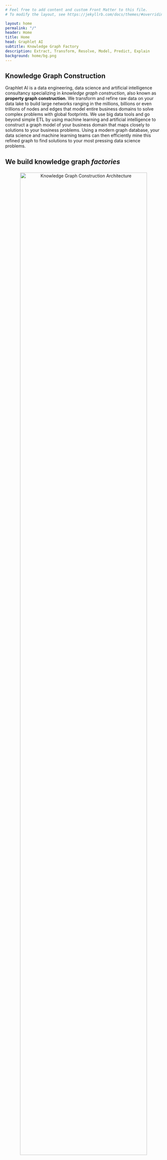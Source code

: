 ```yaml
---
# Feel free to add content and custom Front Matter to this file.
# To modify the layout, see https://jekyllrb.com/docs/themes/#overriding-theme-defaults

layout: home
permalink: "/"
header: Home
title: Home
head: Graphlet AI
subtitle: Knowledge Graph Factory
description: Extract, Transform, Resolve, Model, Predict, Explain
background: home/bg.png
---
```


<div class="introduction">
    <h2 id="introduction">Knowledge Graph Construction</h2>
    <div>
        <div>
        </div>
        <div class="home-highlight">
            Graphlet AI is a data engineering, data science and artificial intelligence consultancy specializing in <i>knowledge graph construction</i>, also known as <b>property graph construction</b>. We transform and refine raw data on your data lake to build large networks ranging in the millions, billions or even trillions of nodes and edges that model entire business domains to solve complex problems with global footprints. We use big data tools and go beyond simple ETL by using machine learning and artificial intelligence to construct a graph model of your business domain that maps closely to solutions to your business problems. Using a modern graph database, your data science and machine learning teams can then efficiently mine this refined graph to find solutions to your most pressing data science problems.
        </div>
    </div>
</div>
<div class="problem-definition">
    <div>
        <h2 id="problem-definition">We build knowledge graph <i>factories</i></h2>
        <div>
            <center>
                <img style="width: 90%; margin-top: 1%;" alt="Knowledge Graph Construction Architecture" src="assets/slides/KG-Factory-System-Architecture-Diagram.jpg" />
            </center>
        </div>
        <h2 id="problem-definition">We build <i>property graphs</i> in 3 steps</h2>
        <div style="margin-bottom: 2%;">1) Transform myriad datasets into a common ontology. This means we Extract, Transform, Load (ETL) [or ELT] multiple, large and small datasets from different sources with different formats into a common property graph schema using tools like Python, PySpark, Databricks or Snowflake. How much ETL varies by industry from minimal with cybersecurity applications to simplified graph model with fewer makes it easy to access, query, analyze and model in a graph database such as Neo4j, TigerGraph, ArangoDB or Neptune.</div>
        <div>
            <center>
                <img style="width: 90%;" alt="Raw Data in Bronze Tables" src="assets/slides/Entity-Resolution-Phase-1-Bronze-ETL.png" />
            </center>
        </div>
        <div style="margin-top: 2%;"></div>
        <div>
            <center>
                <img style="width: 90%;" alt="Transformed, Cleaned Data in Silver Tables" src="assets/slides/Entity-Resolution-Phase-1-Silver-ETL.png" />
            </center>
        <div style="margin-top: 2%;"></div>
        <div>
            <b>2)</b> Extract a graph from text using Natural Language Processing (NLP) via a chain of operations: NER —> IE —> EL. Named entity recognition (NER) points out entities corresponding to nodes. Information Extraction (IE) creates relationships [edges] between entities. Entity linking links nodes and edges extracted from text documents into single into a core graph established via ETL.
        </div>
        <div style="margin-top: 2%;"></div>
        <div>
            Initially a process of exploratory data analysis (EDA) reveals patterns that can be used to handle the combinatoric problems arising from the need in entity matching to compare every node in the graph with every node. The complexity of this comparison is n^2, where n is the number of nodes. This can quickly get out of hand with millions or billions of nodes! Blocking is a strategy to prune the set of nodes compared down to groups that are more manageable.
        </div>
        <div style="margin-top: 2%;"></div>
        <div style="margin-top: 2%;"></div>
        <div>
            <center>
                <img style="width: 90%;" alt="Raw Data in Bronze Tables" src="assets/slides/Entity-Resolution-Phase-2---Blocking.jpg" />
            </center>
        </div>
        <div style="margin-top: 2%;"></div>
        <div>
            <center>
                <img style="width: 90%;" alt="Raw Data in Bronze Tables" src="assets/slides/Entity-Resolution-Phase-2---Manual-Matching.jpg" />
            </center>
        </div>
        <div style="margin-top: 2%;"></div>
        <div>
            <b>3)</b> Entity resolution using network topology and natural language processing. Recent developments in Large Language Models [LLMs] and Graph Neural Networks (GNNs) allow us to encode nodes and edges as XML-like text using a language model and then combine them based on semantic inferences made by the LLM in combination with those made about the network via a GNN. LLMs have seen many similar documents as the nodes’ text representation on the world wide web.
        </div>
        <div style="margin-top: 2%;"></div>
        <div>
            Manual blocking and matching for numerous datasets is a cumbrsome and expensive activity. Advances in AI - representation learning and an architecture from Google called Grale - make a generic entity resolution (ER) system possible. This system is configurable to work across multiple datasets by embedding records using large language models (LLMs) such as GPT-3 or ChatGPT, but tuned specifically for the entity matching task.
        </div>
        <div style="margin-top: 2%;"></div>
        <div>
            <center>
                <img style="width: 90%;" alt="Raw Data in Bronze Tables" src="assets/slides/Entity-Resolution---Ditto-Encoding.jpg" />
            </center>
        </div>
        <div style="margin-top: 2%;"></div>
        <div>
            <center>
                <img style="width: 90%;" alt="Raw Data in Bronze Tables" src="assets/slides/Entity-Resolution-Phase-3---LSH-Blocking.jpg" />
            </center>
        </div>
        <div style="margin-top: 2%;"></div>
        <div>
            <center>
                <img style="width: 90%;" alt="Raw Data in Bronze Tables" src="assets/slides/Entity-Resolution-Phase-3---Embedding-Distance.jpg" />
            </center>
        </div>
        <div style="margin-top: 2%;"></div>
        <div>
            <center>
                <img style="width: 90%;" alt="Raw Data in Bronze Tables" src="assets/slides/Entity-Resolution-Phase-3---Fine-Tuned-Classifier.jpg" />
            </center>
        </div>
        <div style="margin-top: 2%;"></div>
        <div style="margin-top: 2%;"></div>
        <div style="margin-top: 2%;"></div>
    </div>
    <div style="margin-top: 0%;" >
    </div>
    <div class="problem-definition">
        <h2 id="problem-definition">What is a property graph, knowledge graph and triple store?</h2>
        <div>
            A property graph is a set of objects representing nodes [also known as vertex/vertices] and edges [also known as links].
        </div>
        <div style="margin-top: 2%;"></div>
        <div>
            <center>
                <img style="width: 900px;" alt="Property Graphs vs Triple Stores: Reification, making objects out of properties" src="assets/home/different_types_of_networks.png">
            </center>
        </div>
        <h2 id="problem-definition">Why should I build a knowledge graph for my business?</h2>
        <div>
            I'll let you in on a secret that is driving the popularity of enterprise knowledge graphs, property graphs, graph databases and Graph Neural Networks (GNNs): MOST DATA IS GRAPH DATA. To compose a single table to get the corresponding vectors, matrices and tensors we load into GPUs to drive machine learning algorithms, several tables have usually been combined [squashed] into one table. There's a problem with this... it is a lossy process. We threw away the relationships. Graph neural networks are able to learn better to build more powerful models because they have a greater potential by matching the structure of the data’s entities and their relationships.
        </div>
    </div>
    <!-- Next section -->
    <div class="problem-definition">
        <h2 id="problem-definition">What’s the real story with Graph Neural Networks (GNNs)?</h2>
        <div>I'll let you in on a secret that is driving the popularity of enterprise knowledge graphs, property graphs, graph databases and Graph Neural Networks (GNNs): MOST DATA IS GRAPH DATA. To compose a single table to get the corresponding vectors, matrices and tensors we load into GPUs to drive machine learning algorithms, several tables have usually been combined [squashed] into one table. There's a problem with this... it is a lossy process. We threw away the relationships. Graph neural networks are able to learn better to build more powerful models because they have a greater potential by matching the structure of the data’s entities and their relationships.
        </div>
    </div>
        <div>
            <center>
                <img style="width: 90%;" alt="Raw Data in Bronze Tables" src="assets/slides/RDF-Triple-Stores-vs-Property-Graphs.jpg" />
            </center>
        </div>
    <!--<div class="problem-definition">
        <h2 id="problem-definition">Course Description</h2>
        In this course, we will take the skills you've developed in working with data tables and DataFrames and extend them to cover graphs, networks, knowledge graphs, property graphs and graph databases. We will work with different types of graphs from across problem domains. This includes natural networks like social networks, collaboration networks or communications networks as well as structural networks like the plan of a Python program or the 3D mesh of a model of a 3-dimensional scene.
    </div>-->
    <!--<div>
        We will introduce common Python and R tools for graph analytics and graph machine learning as well as the most popular graph databases. We will focus on property graphs but will also compare them with RDF / triple stores using SPARQL. We will cover the core methods from social network analysis and network science that will guide your informed-intuition in doing graph machine learning. We will build a knowledge graph using natural language processing (NLP), combine its duplicate nodes using deep networks for entity resolution and mine the resulting graph for patterns. Finally, we will build a full-stack graph ML application that shows network visualizations of explainable GNNs for chemical engineering.
        You will graduate from the course able to work with graphs as you now work with tables and DataFrames.
    </div>
    <div>
        <h2 id="problem-definition">How long is this course?</h2>
        The course is spread over five half-days. The order of topics is:
        <div>
            <li>
                <ul>Day 0 - Before class, Platform Setup of the Docker, notebook Github software for the course.</ul>
                <ul>Day 1 - Theory and use cases</ul>
                <ul>Day 2 - Quantitative networks: social network analysis and network science</ul>
                <ul>Day 3 - Building, refining and serving a knowledge graph from end-to-end</ul>
                <ul>Day 4 - Graph machine learning from traditional graph ML to graph neural networks (GNNs)</ul>
                <ul>Day 5 - Full-stack graph ML applications</ul>
            </li>
        </div>
    </div>
    <div>Students begin Day 0 setup before the course and we debug by email. At the start of Day 1 we will verify everything works for all students.</div>
    <div>
        <h2 id="problem-definition">Who should attend this course?</h2>
        This course is for data scientists and machine learning engineers who want to extend their work with data tables and DataFrames to datasets with a relational or graph structure - entities (nodes/vertices) and their connections (edges/links).
    </div>
    <div>
        <center>
            <br /><img style="width: 900px;" alt="GNN Problem Types" src="assets/home/types_of_graph.png">
        </center>
    </div>
    <br />
    <div>
        Beginning with a grounding in theory and real-world use cases, we will build knowledge graphs using natural language processing (NLP), analyze networks using graph analytics and extract the full potential of relational structures in data by automating business procsses using graph machine learning including graph kernels, embeddings and graph neural networks (GNNs). When the course is completed, you will be able to incorporate graph machine learning in your daily work to build more powerful models and systems.
    </div>-->
    <div>
        <h2 id="problem-definition">I use a certain tool or platform. Can you help me?</h2>
        We can build knowledge graphs for any platform, but here are a few tools that are more up our alley to create business value using graphs and networks:
        <li>
            <ul>Python tools like <a href="https://pandas.pydata.org/">Pandas</a> and <a href="https://networkx.org/">NetworkX</a>, <a href="https://graph-tool.skewed.de/">graph-tool</a>, <a href="https://networkit.github.io/">NetworKit</a> or <a href="https://www.graphifi.com/easygraph">EasyGraph</a></ul>
            <ul><a href="https://www.r-project.org/">R</a> tools like <a href="https://igraph.org/">iGraph</a>, <a href="https://tidygraph.data-imaginist.com/">tidygraph</a> and <a href="https://ggraph.data-imaginist.com/">ggraph</a></ul>
            <ul>Big data tools like <a href="https://spark.apache.org/docs/latest/api/python/">PySpark</a>, <a href="https://www.databricks.com/">Databricks</a>, <a href="https://www.dask.org/">Dask</a>, <a href="https://www.snowflake.com/en/">Snowflake</a>  or <a href="https://graphframes.github.io/graphframes/docs/_site/index.html">GraphFrames</a></ul>
            <ul>GPU-accelerated compute tools like RAPIDS <a href="https://github.com/rapidsai/cugraph">cuGraph</a></ul>
            <ul>Property graph databases like <a href="https://neo4j.com/">Neo4j</a>, <a href="https://www.tigergraph.com/">TigerGraph</a>, <a href="https://www.arangodb.com/graph-database/">ArangoDB</a>, <a href="https://www.oracle.com/">Oracle Graph Studio</a> or Oracle Graph Studio</ul>
            <ul>Enterprise knowledge graphs that use RDF Triple Stores / SPARQL like <a href="https://www.stardog.com/">StarDog</a> or <a href="https://www.ontotext.com/">Ontotext</a></ul>
            <ul>Large knowledge bases like <a href="https://query.wikidata.org/">WikiData Query Service</a></ul>
            <ul><a href="https://jupyter.org/">Jupyter</a>, <a href="https://www.databricks.com/">Databricks</a> and <a href="https://www.snowflake.com/en/">Snowflake</a> Notebooks</ul>
            <ul>Natural Language Processing (NLP) users of tools such as <a href="https://spacy.io/">spaCy</a>, <a href="https://github.com/flairNLP/flair">FlairNLP</a>, <a href="https://blinkforhome.com/">BLINK</a>, <a href="https://radimrehurek.com/gensim/">Gensim</a> or <a href="https://www.nltk.org/">NLTK</a></ul>
            <ul>Network visualization tools like <a href="https://gephi.org/">Gephi</a>, <a href="https://www.graphistry.com/">Graphistry</a> or <a href="https://cambridge-intelligence.com/keylines/">Cambridge Intelligence Keylines</a> / <a href="https://cambridge-intelligence.com/regraph/">ReGraph</a></ul>
        </li>
    </div>
    <!--<div>
        <h2 id="problem-definition">What will students learn?</h2>
        Students will go from a working knowledge of data science and machine learning with data tables to a working knowledge of data science and machine learning for graphs to build real world applications. It is not enough to teach students graph neural networks (GNNs) - they need to work their way up from graph theory to GNNs using common Python tools in design patterns based on real world use cases.
        Students will learn to:
        <li>
            <ul>Build and extend knowledge graphs using natural language processing (NLP) named entity recognition (NER), information extraction and entity linking</ul>
            <ul>Describe social networks using social network analysis (SNA)</ul>
            <ul>Describe and analyze any network using network science</ul>
            <ul>Perform graph analytics on both property graph and RDF triple store / SPARQL databases</ul>
            <ul>Find significant patterns in real world networks</ul>
            <ul>Build predictive systems using traditional ML</ul>
            <ul>Replace manual feature engineering with graph embeddings</ul>
            <ul>Solve a range of problems using graph neural networks</ul>
            <ul>Build a full stack app for visualizing explainable GNN models</ul>
        </li>
    </div>-->
    <div>
        <h2 id="problem-definition">Principal Consultant</h2>
        My name is Russell Jurney. I work at the intersection of big data, large networks - property graphs or knowledge graphs, representation learning with Graph Neural Networks (GNNs), Natural Language Processing (NLP) and Understanding (NLU), model explainability using network visualization and vector search for information retrieval.
        I am a startup product and engineering executive focused on building products driven by billion node+ networks. I have worked at cool places like Ning, LinkedIn and Hortonworks. I co-founded Deep Discovery to use networks, GNNs and visualizations to build an explainable risk score for KYC / AML.

        I am a four-time O'Reilly author with 120 citations on Google Scholar for being the first to write about “agile data science” - agile development as applied to data science and machine learning. I am an applied researcher and product manager with 17 years of experience building and shipping data-driven products.
        I am currently fascinated by knowledge graph / property graph construction, graph representation learning, graph neural networks (GNNs), NLP/NLU techniques such as information extraction, named entity resolution (NER), coreference resolution, fact extraction, and entity linking. I do network science and machine learning - so I get stuff done :)
        Check out my network science portfolio, my blog and my O’Reilly Radar posts.
    </div>
    <!--<div>
        <h2 id="problem-definition">Course Outline</h2>
        The course is divided into two sections: theory and practice.
        The theory portion introduces theoretical models for the course’s content along with real-world examples from science and industry of their use. If you don’t know the basis and relevance of a technique - why learn it?
        The practice portion works through the everyday work of implementing the topics covered in the first day using the most popular, effective tools for graph processing, graph databases and graph machine learning. We focus on Python but do a little R.
    </div>
    <div>
        <h2 id="problem-definition">Theory: Graphs, SNA, Network Science, Graph ML, GNNs</h2>
        We start with a review of graph theory and present simple, intuitive, visual and mathematical explanations of topics such as graph data models, social network analysis (SNA), network science, graph analytics, pattern machine and traditional and GNN machine learning methods. We also introduce knowledge graph construction using natural language processing.
        <li>
            <ul>Graph theory - what is a graph? Examples of networks? Heterogeneous networks can model anything!</ul>
            <ul>Data models - property graphs (yaaah!) vs RDF triple stores + SPARQL</ul>
            <ul>Social network analysis (SNA) - social science (yaaah!)</ul>
            <ul>Network science - techniques that span fields and applications</ul>
            <ul>Natural Language Processing (NLP) for knowledge graph construction</ul>
            <ul>Entity resolution - merging duplicate nodes and splitting erroneous combinations</ul>
            <ul></ul>
            <ul></ul>
            <ul></ul>
        </li>
    </div>-->
</div>